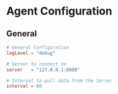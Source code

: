 # Agent Configuration

## General
```toml
# General Configuration
logLevel = "debug"

# Server to connect to
server   = "127.0.0.1:8080"

# Interval to pull data from the Server
interval = 60
```
